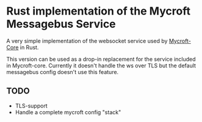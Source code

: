 # Rust implementation of the Mycroft Messagebus Service

A very simple implementation of the websocket service used by [Mycroft-Core](https://github.com/MycroftAI/mycroft-core) in Rust.

This version can be used as a drop-in replacement for the service included in Mycroft-core. Currently it doesn't handle the ws over TLS but the default messagebus config doesn't use this feature.

## TODO

- TLS-support
- Handle a complete mycroft config "stack"
